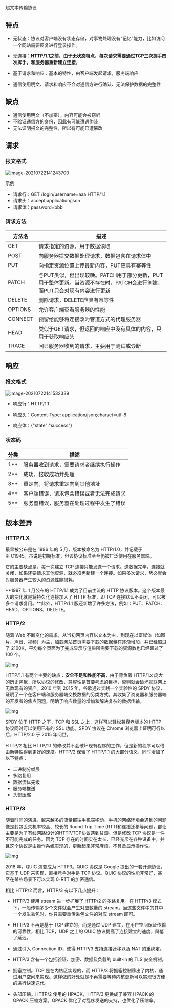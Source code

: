超文本传输协议



## 特点

- 无状态：协议对客户端没有状态存储，对事物处理没有“记忆”能力，比如访问一个网站需要反复进行登录操作。

- 无连接：**HTTP/1.1之前，由于无状态特点，每次请求需要通过TCP三次握手四次挥手，和服务器重新建立连接**。
- 基于请求和响应：基本的特性，由客户端发起请求，服务端响应
- 通信使用明文、请求和响应不会对通信方进行确认、无法保护数据的完整性



## 缺点

- 通信使用明文（不加密），内容可能会被窃听
- 不验证通信方的身份，因此有可能遭遇伪装
- 无法证明报文的完整性，所以有可能已遭篡改



## 请求

### 报文格式

![image-20210722141243700](images/image-20210722141243700.png)

示例

- 请求行：GET /login/username=aaa HTTP/1.1
- 请求头：accept:application/json
- 请求体：password=bbb



### 请求方法

| 方法名  | 描述                                                         |
| ------- | ------------------------------------------------------------ |
| GET     | 请求指定的资源，用于数据读取                                 |
| POST    | 向服务器提交数据处理请求，数据包含在请求体中                 |
| PUT     | 向指定资源位置上传最新内容，PUT应具有幂等性                  |
| PATCH   | 与PUT类似，但出现较晚。PATCH用于部分更新，PUT用于整体更新。当资源不存在时，PATCH会进行创建，而PUT只会对现有内容进行更新 |
| DELETE  | 删除请求，DELETE应具有幂等性                                 |
| OPTIONS | 允许客户端查看服务器的性能                                   |
| CONNECT | 预留给能够将连接改为管道方式的代理服务器                     |
| HEAD    | 类似于GET请求，但返回的响应中没有具体的内容，只用于获取响应头 |
| TRACE   | 回显服务器收到的请求，主要用于测试或诊断                     |



## 响应

### 报文格式

![image-20210722141532339](images/image-20210722141532339.png)



- 响应行：HTTP/1.1

- 响应头：Content-Type: application/json;charset=utf-8

- 响应体：{"state":"success"}



### 状态码

| 分类 | 描述                                     |
| ---- | ---------------------------------------- |
| 1**  | 服务器收到请求，需要请求者继续执行操作   |
| 2**  | 成功，接收成功并处理                     |
| 3**  | 重定向，将请求重定向到其他地址           |
| 4**  | 客户端错误，请求包含错误或者无法完成请求 |
| 5**  | 服务器错误，服务器在处理过程中发生了错误 |



## 版本差异

### HTTP/1.X

最早被公布是在 1996 年的 5 月，版本被命名为 HTTP/1.0，并记载于 RFC1945。虽说是初期标准，但该协议标准至今仍被广泛使用在服务器端。

它的主要缺点是，每一次建立 TCP 连接只能发送一个请求。送数据完毕，连接就关闭，如果还要请求其他资源，就必须再新建一个连接。如果多次请求，势必就会对服务器产生较大的资源性能损耗。



**1997 年 1 月公布的 HTTP/1.1 成为了目前主流的 HTTP 协议版本。这个版本最大的变化就是将持久化连接加入了 HTTP 标准，即 TCP 连接默认不关闭，可以被多个请求复用。**此外，HTTP/1.1 版还新增了许多方法，例如：PUT、PATCH、HEAD、OPTIONS、DELETE。



### HTTP/2

随着 Web 不断变化的需求，从当初网页内容以文本为主，到现在以富媒体（如图片、声音、视频）为主，加载网站首页需要下载的数据量在逐渐增加，并已经超过了 2100K，平均每个页面为了完成显示与渲染所需要下载的资源数也已经超过了 100 个。

![img](images/v2-a4f993402e5a74d8fb5a9bf068776960_720w.jpg)

HTTP/1.1 有两个主要的缺点：**安全不足和性能不高**，由于背负着 HTTP/1.x 庞大的历史包袱，所以协议的修改，兼容性是首要考虑的目标，否则就会破坏互联网上无数现有的资产。2010 年到 2015 年，谷歌通过实践一个实验性的 SPDY 协议，证明了一个在客户端和服务器端交换数据的另类方式。其收集了浏览器和服务器端的开发者的焦点问题，明确了响应数量的增加和解决复杂的数据传输。

![img](images/v2-41a99e09d1696d65150f215adb732b5a_720w.jpg)

SPDY 位于 HTTP 之下，TCP 和 SSL 之上，这样可以轻松兼容老版本的 HTTP 协议同时可以使用已有的 SSL 功能。SPDY 协议在 Chrome 浏览器上证明可行以后，HTTP/2.0 于 2015 年问世。

HTTP/2 相比 HTTP/1.1 的修改并不会破坏现有程序的工作，但是新的程序可以借由新特性得到更好的速度。HTTP/2 保留了 HTTP/1.1 的大部分语义，同时增加了以下特点：

- 二进制分帧层
- 多路复用
- 数据流优先级
- 服务端推送
- 头部压缩



### HTTP/3

随着时间的演进，越来越多的流量都往手机端移动，手机的网络环境会遇到的问题像是封包丢失机率较高、较长的 Round Trip Time (RTT)和连接迁移等问题，都让主要是为了有线网路设计的HTTP/TCP协议遇到贫颈。但是修改 TCP 协议是一件不可能完成的任务。因为 TCP 存在的时间实在太长，已经充斥在各种设备中，并且这个协议是由操作系统实现的，更新起来非常麻烦，不具备显示操作性。

![img](images/v2-6e1c3f8159abead8f56a02b55791d036_r.jpg)

2018 年，QUIC 演变成为 HTTP3。QUIC 协议是 Google 提出的一套开源协议，它基于 UDP 来实现，直接竞争对手是 TCP 协议。QUIC 协议的性能非常好，甚至在某些场景下可以实现 0-RTT 的加密通信。

相比 HTTP/2 而言，HTTP/3 有以下几点提升：

- HTTP/3 使用 stream 进一步扩展了 HTTP/2 的多路复用。在 HTTP/3 模式下，一般传输多少个文件就会产生对应数量的 stream。当这些文件中的其中一个发生丢包时，你只需要重传丢包文件的对应 stream 即可。

- HTTP/3 不再是基于 TCP 建立的，而是通过 UDP 建立，在用户空间保证传输的可靠性，相比 TCP，UDP 之上的 QUIC 协议提高了连接建立的速度，降低了延迟。

- 通过引入 Connection ID，使得 HTTP/3 支持连接迁移以及 NAT 的重绑定。

- HTTP/3 含有一个包括验证、加密、数据及负载的 built-in 的 TLS 安全机制。

- 拥塞控制。TCP 是在内核区实现的，而 HTTP/3 将拥塞控制移出了内核，通过用户空间来实现。这样做的好处就是不再需要等待内核更新可以实现很方便的进行快速迭代。

- 头部压缩。HTTP/2 使用的 HPACK，HTTP/3 更换成了兼容 HPACK 的 QPACK 压缩方案。QPACK 优化了对乱序发送的支持，也优化了压缩率。

